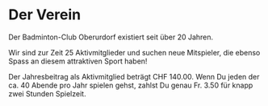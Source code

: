 # Der Verein

Der Badminton-Club Oberurdorf existiert seit über 20 Jahren.

Wir sind zur Zeit 25 Aktivmitglieder und suchen neue Mitspieler, die ebenso Spass an diesem attraktiven Sport haben!

Der Jahresbeitrag als Aktivmitglied beträgt CHF 140.00. Wenn Du jeden der ca. 40 Abende pro Jahr spielen gehst, zahlst Du genau Fr. 3.50 für knapp zwei Stunden Spielzeit.


